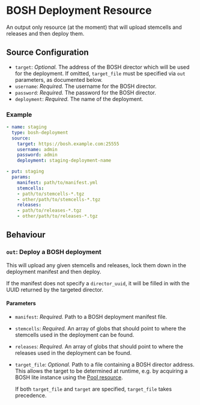 # BOSH Deployment Resource

An output only resource (at the moment) that will upload stemcells and releases
and then deploy them.

## Source Configuration

* `target`: *Optional.* The address of the BOSH director which will be used for
  the deployment. If omitted, `target_file` must be specified via `out`
  parameters, as documented below.
* `username`: *Required.* The username for the BOSH director.
* `password`: *Required.* The password for the BOSH director.
* `deployment`: *Required.* The name of the deployment.

### Example

``` yaml
- name: staging
  type: bosh-deployment
  source:
    target: https://bosh.example.com:25555
    username: admin
    password: admin
    deployment: staging-deployment-name
```

``` yaml
- put: staging
  params:
    manifest: path/to/manifest.yml
    stemcells:
    - path/to/stemcells-*.tgz
    - other/path/to/stemcells-*.tgz
    releases:
    - path/to/releases-*.tgz
    - other/path/to/releases-*.tgz
```

## Behaviour

### `out`: Deploy a BOSH deployment

This will upload any given stemcells and releases, lock them down in the
deployment manifest and then deploy.

If the manifest does not specify a `director_uuid`, it will be filled in with
the UUID returned by the targeted director.

#### Parameters

* `manifest`: *Required.* Path to a BOSH deployment manifest file.

* `stemcells`: *Required.* An array of globs that should point to where the
  stemcells used in the deployment can be found.

* `releases`: *Required.* An array of globs that should point to where the
  releases used in the deployment can be found.

* `target_file`: *Optional.* Path to a file containing a BOSH director address.
  This allows the target to be determined at runtime, e.g. by acquiring a BOSH
  lite instance using the [Pool
  resource](https://github.com/concourse/pool-resource).

  If both `target_file` and `target` are specified, `target_file` takes
  precedence.
